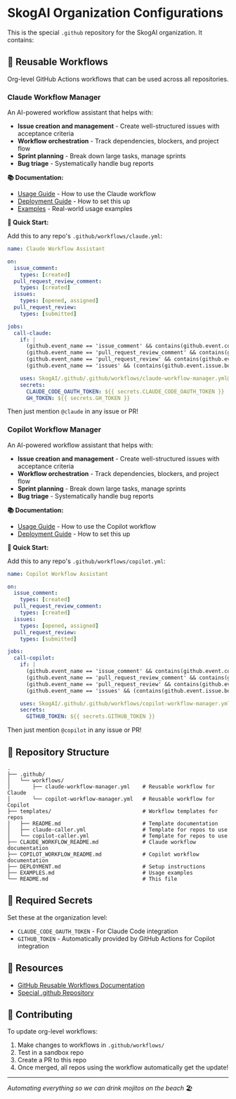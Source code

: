 # SkogAI Organization Configurations

This is the special `.github` repository for the SkogAI organization. It contains:

## 🤖 Reusable Workflows

Org-level GitHub Actions workflows that can be used across all repositories.

### Claude Workflow Manager

An AI-powered workflow assistant that helps with:
- **Issue creation and management** - Create well-structured issues with acceptance criteria
- **Workflow orchestration** - Track dependencies, blockers, and project flow
- **Sprint planning** - Break down large tasks, manage sprints
- **Bug triage** - Systematically handle bug reports

**📚 Documentation:**
- [Usage Guide](CLAUDE_WORKFLOW_README.md) - How to use the Claude workflow
- [Deployment Guide](DEPLOYMENT.md) - How to set this up
- [Examples](EXAMPLES.md) - Real-world usage examples

**🚀 Quick Start:**

Add this to any repo's `.github/workflows/claude.yml`:

```yaml
name: Claude Workflow Assistant

on:
  issue_comment:
    types: [created]
  pull_request_review_comment:
    types: [created]
  issues:
    types: [opened, assigned]
  pull_request_review:
    types: [submitted]

jobs:
  call-claude:
    if: |
      (github.event_name == 'issue_comment' && contains(github.event.comment.body, '@claude')) ||
      (github.event_name == 'pull_request_review_comment' && contains(github.event.comment.body, '@claude')) ||
      (github.event_name == 'pull_request_review' && contains(github.event.review.body, '@claude')) ||
      (github.event_name == 'issues' && (contains(github.event.issue.body, '@claude') || contains(github.event.issue.title, '@claude')))

    uses: SkogAI/.github/.github/workflows/claude-workflow-manager.yml@master
    secrets:
      CLAUDE_CODE_OAUTH_TOKEN: ${{ secrets.CLAUDE_CODE_OAUTH_TOKEN }}
      GH_TOKEN: ${{ secrets.GH_TOKEN }}
```

Then just mention `@claude` in any issue or PR!

### Copilot Workflow Manager

An AI-powered workflow assistant that helps with:
- **Issue creation and management** - Create well-structured issues with acceptance criteria
- **Workflow orchestration** - Track dependencies, blockers, and project flow
- **Sprint planning** - Break down large tasks, manage sprints
- **Bug triage** - Systematically handle bug reports

**📚 Documentation:**
- [Usage Guide](COPILOT_WORKFLOW_README.md) - How to use the Copilot workflow
- [Deployment Guide](DEPLOYMENT.md) - How to set this up

**🚀 Quick Start:**

Add this to any repo's `.github/workflows/copilot.yml`:

```yaml
name: Copilot Workflow Assistant

on:
  issue_comment:
    types: [created]
  pull_request_review_comment:
    types: [created]
  issues:
    types: [opened, assigned]
  pull_request_review:
    types: [submitted]

jobs:
  call-copilot:
    if: |
      (github.event_name == 'issue_comment' && contains(github.event.comment.body, '@copilot')) ||
      (github.event_name == 'pull_request_review_comment' && contains(github.event.comment.body, '@copilot')) ||
      (github.event_name == 'pull_request_review' && contains(github.event.review.body, '@copilot')) ||
      (github.event_name == 'issues' && (contains(github.event.issue.body, '@copilot') || contains(github.event.issue.title, '@copilot')))

    uses: SkogAI/.github/.github/workflows/copilot-workflow-manager.yml@master
    secrets:
      GITHUB_TOKEN: ${{ secrets.GITHUB_TOKEN }}
```

Then just mention `@copilot` in any issue or PR!

## 📁 Repository Structure

```
.
├── .github/
│   └── workflows/
│       ├── claude-workflow-manager.yml    # Reusable workflow for Claude
│       └── copilot-workflow-manager.yml   # Reusable workflow for Copilot
├── templates/                             # Workflow templates for repos
│   ├── README.md                          # Template documentation
│   ├── claude-caller.yml                  # Template for repos to use
│   └── copilot-caller.yml                 # Template for repos to use
├── CLAUDE_WORKFLOW_README.md              # Claude workflow documentation
├── COPILOT_WORKFLOW_README.md             # Copilot workflow documentation
├── DEPLOYMENT.md                          # Setup instructions
├── EXAMPLES.md                            # Usage examples
└── README.md                              # This file
```

## 🔐 Required Secrets

Set these at the organization level:
- `CLAUDE_CODE_OAUTH_TOKEN` - For Claude Code integration
- `GITHUB_TOKEN` - Automatically provided by GitHub Actions for Copilot integration

## 📖 Resources

- [GitHub Reusable Workflows Documentation](https://docs.github.com/en/actions/using-workflows/reusing-workflows)
- [Special .github Repository](https://docs.github.com/en/organizations/collaborating-with-groups-in-organizations/customizing-your-organizations-profile)

## 🤝 Contributing

To update org-level workflows:
1. Make changes to workflows in `.github/workflows/`
2. Test in a sandbox repo
3. Create a PR to this repo
4. Once merged, all repos using the workflow automatically get the update!

---

*Automating everything so we can drink mojitos on the beach* 🏖️
